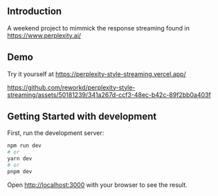 ## Introduction
A weekend project to mimmick the response streaming found in https://www.perplexity.ai/

## Demo
Try it yourself at https://perplexity-style-streaming.vercel.app/


https://github.com/reworkd/perplexity-style-streaming/assets/50181239/341a267d-ccf3-48ec-b42c-89f2bb0a403f


## Getting Started with development

First, run the development server:

```bash
npm run dev
# or
yarn dev
# or
pnpm dev
```

Open [http://localhost:3000](http://localhost:3000) with your browser to see the result.
